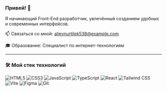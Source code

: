 ### Привей! 👋

Я начинающий Front-End разработчик, увлечённый созданием удобных и современных интерфейсов.  

📫 Связаться со мной: alievnurtilek538@example.com

🎓 Образование: Специалист по интернет-технологиям

---

### 🛠️ Мой стек технологий

![HTML5](https://img.shields.io/badge/-HTML5-E34F26?style=flat-square&logo=html5&logoColor=white)
![CSS3](https://img.shields.io/badge/-CSS3-1572B6?style=flat-square&logo=css3&logoColor=white)
![JavaScript](https://img.shields.io/badge/-JAVASCRIPT-F7DF1E?style=flat-square&logo=javascript&logoColor=black)
![TypeScript](https://img.shields.io/badge/-TYPESCRIPT-3178C6?style=flat-square&logo=typescript&logoColor=white)
![React](https://img.shields.io/badge/-REACT-61DAFB?style=flat-square&logo=react&logoColor=black)
![Tailwind CSS](https://img.shields.io/badge/-TAILWIND-06B6D4?style=flat-square&logo=tailwindcss&logoColor=white)
![Vite](https://img.shields.io/badge/-VITE-646CFF?style=flat-square&logo=vite&logoColor=white)
![Figma](https://img.shields.io/badge/-FIGMA-F24E1E?style=flat-square&logo=figma&logoColor=white)
![Git](https://img.shields.io/badge/-GIT-F05032?style=flat-square&logo=git&logoColor=white)



